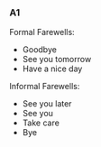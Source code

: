 ### A1

Formal Farewells:

- Goodbye
- See you tomorrow
- Have a nice day

Informal Farewells:

- See you later
- See you
- Take care
- Bye